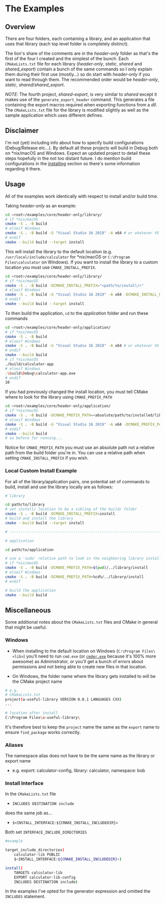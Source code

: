 # The Examples

## Overview

There are four folders, each containing a library, and an application that uses that library (each top level folder is completely distinct).

The lion's share of the comments are in the _header-only_ folder as that's the first of the four I created and the simplest of the bunch. Each `CMakeLists.txt` file for each library (_header-only_, _static_, _shared_ and _shared\_export_) contain a bunch of the same commands so I only explain them during their first use (mostly...) so do start with _header-only_ if you want to read through them. The recommended order would be _header-only_, _static_, _shared_/_shared\_export_.

_NOTE_: The fourth project, _shared-export_, is very similar to _shared_ except it makes use of the `generate_export_header` command. This generates a file containing the export macros required when exporting functions from a _dll_. The `CMakeLists.txt` file for the library is modified slightly as well as the sample application which uses different defines.

## Disclaimer

I'm not (yet) including info about how to specify build configurations (Debug/Release etc...). By default all these projects will build in Debug both on *nix/macOS and Windows. Expect an updated project to detail these steps hopefully in the not too distant future. I do mention build configurations in the [installing](/installing/README.md) section so there's some information regarding it there.

## Usage

All of the examples work identically with respect to install and/or build time.

Taking _header-only_ as an example:

```bash
cd <root>/examples/core/header-only/library/
# if *nix/macOS
cmake -S . -B build
# elseif Windows
cmake -S . -B build -G "Visual Studio 16 2019" -A x64 # or whatever VS version you have
# endif
cmake --build build --target install
```

This will install the library to the default location (e.g. `/usr/local/include/calculator` for *nix/macOS or `C:\Program Files\calculator` on Windows). If you want to install the library to a custom location you must use `CMAKE_INSTALL_PREFIX`.

```bash
cd <root>/examples/core/header-only/library/
# if *nix/macOS
cmake -S . -B build -DCMAKE_INSTALL_PREFIX="<path/to/install/>"
# elseif Windows
cmake -S . -B build -G "Visual Studio 16 2019" -A x64 -DCMAKE_INSTALL_PREFIX="<path/to/install/>"
# endif
cmake --build build --target install
```

To then build the application, `cd` to the _application_ folder and run these commands

```bash
cd <root>/examples/core/header-only/application/
# if *nix/macOS
cmake -S . -B build
# elseif Windows
cmake -S . -B build -G "Visual Studio 16 2019" -A x64 # or whatever VS version you have
# endif
cmake --build build
# if *nix/macOS
./build/calculator-app
# elseif Windows
.\build\Debug\calculator-app.exe
# endif
10
```

If you had previously changed the install location, you must tell CMake where to look for the library using `CMAKE_PREFIX_PATH`

```bash
cd <root>/examples/core/header-only/application/
# if *nix/macOS
cmake -S . -B build -DCMAKE_PREFIX_PATH=<absolute/path/to/installed/lib/>
# elseif Windows
cmake -S . -B build -G "Visual Studio 16 2019" -A x64 -DCMAKE_PREFIX_PATH=<absolute/path/to/installed/lib/>
# endif
cmake --build build
# as before for running...
```

Notice for `CMAKE_PREFIX_PATH` you must use an absolute path not a relative path from the build folder you're in. You can use a relative path when setting `CMAKE_INSTALL_PREFIX` if you wish.

### Local Custom Install Example

For all of the library/application pairs, one potential set of commands to build, install and use the library locally are as follows:

```bash
# library

cd path/to/library
# set install/ location to be a sibling of the build/ folder
cmake -S . -B build -DCMAKE_INSTALL_PREFIX=install
# build and install the library
cmake --build build --target install

# --------------------------------------------------------------------------

# application

cd path/to/application

# use a 'sudo' relative path to look in the neighboring library install folder
# if *nix/macOS
cmake -S . -B build -DCMAKE_PREFIX_PATH=$(pwd)/../library/install
# elseif Windows
cmake -S . -B build -DCMAKE_PREFIX_PATH=%cd%/../library/install
# endif

# build the application
cmake --build build
```

## Miscellaneous

Some additional notes about the `CMakeLists.txt` files and CMake in general that might be useful.

### Windows

- When installing to the default location on Windows (`C:\Program Files\<lib>`) you'll need to run `cmd.exe` (or [`cmder.exe`]((https://cmder.net/)) because it's 100% more awesome) as Administrator, or you'll get a bunch of errors about permissions and not being able to create new files in that location.

- On Windows, the folder name where the library gets installed to will be the CMake project name

```bash
# e.g.
# CMakeLists.txt
project(a-useful-library VERSION 0.0.1 LANGUAGES CXX)
...

# location after install
C:\Program Files\a-useful-library\
```

It's therefore best to keep the `project` name the same as the `export` name to ensure `find_package` works correctly.

### Aliases

The namespace alias does not have to be the same name as the library or export name

- e.g. export: calculator-config, library: calculator, namespace: bob

### Install Interface

In the `CMakeLists.txt` file

- `INCLUDES DESTINATION include`

does the same job as...

- `$<INSTALL_INTERFACE:${CMAKE_INSTALL_INCLUDEDIR}>`

Both set `INTERFACE_INCLUDE_DIRECTORIES`

```bash
#example

target_include_directories(
    calculator-lib PUBLIC
    $<INSTALL_INTERFACE:${CMAKE_INSTALL_INCLUDEDIR}>)

install(
    TARGETS calculator-lib
    EXPORT calculator-lib-config
    INCLUDES DESTINATION include)
```

In the examples I've opted for the generator expression and omitted the `INCLUDES` statement.
